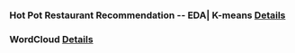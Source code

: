 ### Hot Pot Restaurant Recommendation -- EDA| K-means [Details](https://www.kaggle.com/chongchong33/hot-pot-restaurant-recommendation-eda-k-means)
### WordCloud [Details](https://github.com/MengyaCao/Data-Analysis-and-Machine-Learning-with-Python/tree/main/WordCloud)
